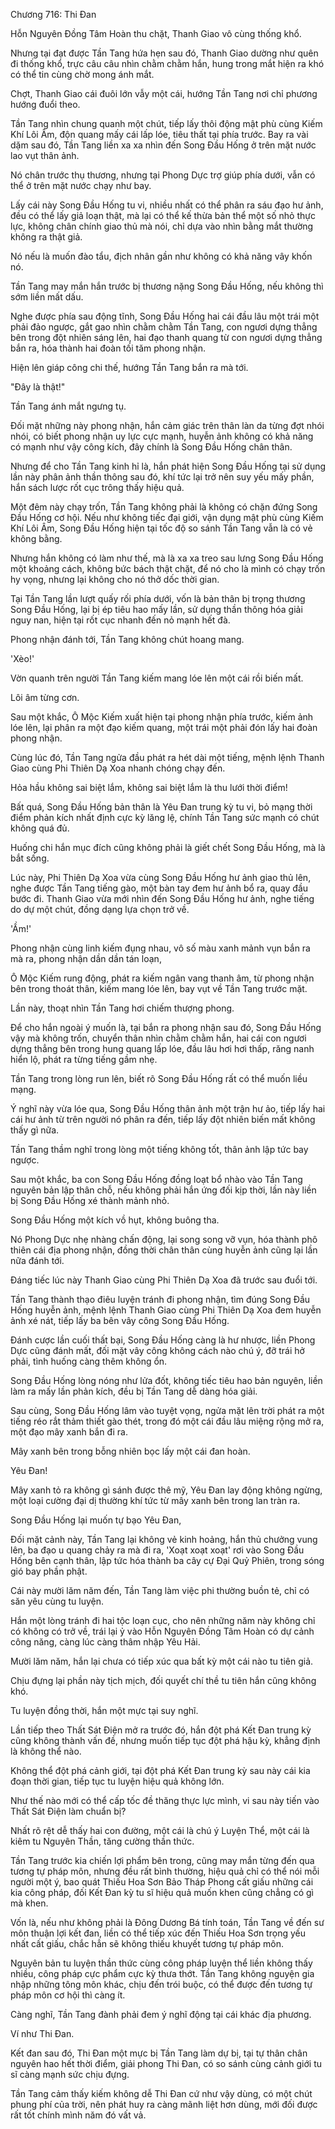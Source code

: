 




Chương 716: Thi Đan


Hỗn Nguyên Đồng Tâm Hoàn thu chặt, Thanh Giao vô cùng thống khổ.

Nhưng tại đạt được Tần Tang hứa hẹn sau đó, Thanh Giao dường như quên đi thống khổ, trực câu câu nhìn chằm chằm hắn, hung trong mắt hiện ra khó có thể tin cùng chờ mong ánh mắt.

Chợt, Thanh Giao cái đuôi lớn vẫy một cái, hướng Tần Tang nơi chỉ phương hướng đuổi theo.

Tần Tang nhìn chung quanh một chút, tiếp lấy thôi động mật phù cùng Kiếm Khí Lôi Âm, độn quang mấy cái lấp lóe, tiêu thất tại phía trước. Bay ra vài dặm sau đó, Tần Tang liền xa xa nhìn đến Song Đầu Hống ở trên mặt nước lao vụt thân ảnh.

Nó chân trước thụ thương, nhưng tại Phong Dực trợ giúp phía dưới, vẫn có thể ở trên mặt nước chạy như bay.

Lấy cái này Song Đầu Hống tu vi, nhiều nhất có thể phân ra sáu đạo hư ảnh, đều có thể lấy giả loạn thật, mà lại có thể kế thừa bản thể một số nhỏ thực lực, không chân chính giao thủ mà nói, chỉ dựa vào nhìn bằng mắt thường không ra thật giả.

Nó nếu là muốn đào tẩu, địch nhân gần như không có khả năng vây khốn nó.

Tần Tang may mắn hắn trước bị thương nặng Song Đầu Hống, nếu không thì sớm liền mất dấu.

Nghe được phía sau động tĩnh, Song Đầu Hống hai cái đầu lâu một trái một phải đảo ngược, gắt gao nhìn chằm chằm Tần Tang, con ngươi dựng thẳng bên trong đột nhiên sáng lên, hai đạo thanh quang từ con ngươi dựng thẳng bắn ra, hóa thành hai đoàn tối tăm phong nhận.

Hiện lên giáp công chi thế, hướng Tần Tang bắn ra mà tới.

"Đây là thật!"

Tần Tang ánh mắt ngưng tụ.

Đối mặt những này phong nhận, hắn cảm giác trên thân làn da từng đợt nhói nhói, có biết phong nhận uy lực cực mạnh, huyễn ảnh không có khả năng có mạnh như vậy công kích, đây chính là Song Đầu Hống chân thân.

Nhưng để cho Tần Tang kinh hỉ là, hắn phát hiện Song Đầu Hống tại sử dụng lần này phân ảnh thần thông sau đó, khí tức lại trở nên suy yếu mấy phần, hắn sách lược rốt cục trông thấy hiệu quả.

Một đêm này chạy trốn, Tần Tang không phải là không có chặn đứng Song Đầu Hống cơ hội. Nếu như không tiếc đại giới, vận dụng mật phù cùng Kiếm Khí Lôi Âm, Song Đầu Hống hiện tại tốc độ so sánh Tần Tang vẫn là có vẻ không bằng.

Nhưng hắn không có làm như thế, mà là xa xa treo sau lưng Song Đầu Hống một khoảng cách, không bức bách thật chặt, để nó cho là mình có chạy trốn hy vọng, nhưng lại không cho nó thở dốc thời gian.

Tại Tần Tang lần lượt quấy rối phía dưới, vốn là bản thân bị trọng thương Song Đầu Hống, lại bị ép tiêu hao mấy lần, sử dụng thần thông hóa giải nguy nan, hiện tại rốt cục nhanh đến nỏ mạnh hết đà.

Phong nhận đánh tới, Tần Tang không chút hoang mang.

'Xèo!'

Vờn quanh trên người Tần Tang kiếm mang lóe lên một cái rồi biến mất.

Lôi âm từng cơn.

Sau một khắc, Ô Mộc Kiếm xuất hiện tại phong nhận phía trước, kiếm ảnh lóe lên, lại phân ra một đạo kiếm quang, một trái một phải đón lấy hai đoàn phong nhận.

Cùng lúc đó, Tần Tang ngửa đầu phát ra hét dài một tiếng, mệnh lệnh Thanh Giao cùng Phi Thiên Dạ Xoa nhanh chóng chạy đến.

Hỏa hầu không sai biệt lắm, không sai biệt lắm là thu lưới thời điểm!

Bất quá, Song Đầu Hống bản thân là Yêu Đan trung kỳ tu vi, bỏ mạng thời điểm phản kích nhất định cực kỳ lăng lệ, chính Tần Tang sức mạnh có chút không quá đủ.

Huống chi hắn mục đích cũng không phải là giết chết Song Đầu Hống, mà là bắt sống.

Lúc này, Phi Thiên Dạ Xoa vừa cùng Song Đầu Hống hư ảnh giao thủ lên, nghe được Tần Tang tiếng gào, một bàn tay đem hư ảnh bổ ra, quay đầu bước đi. Thanh Giao vừa mới nhìn đến Song Đầu Hống hư ảnh, nghe tiếng do dự một chút, đồng dạng lựa chọn trở về.

'Ầm!'

Phong nhận cùng linh kiếm đụng nhau, vô số màu xanh mảnh vụn bắn ra mà ra, phong nhận dần dần tán loạn,

Ô Mộc Kiếm rung động, phát ra kiếm ngân vang thanh âm, từ phong nhận bên trong thoát thân, kiếm mang lóe lên, bay vụt về Tần Tang trước mặt.

Lần này, thoạt nhìn Tần Tang hơi chiếm thượng phong.

Để cho hắn ngoài ý muốn là, tại bắn ra phong nhận sau đó, Song Đầu Hống vậy mà không trốn, chuyển thân nhìn chằm chằm hắn, hai cái con ngươi dựng thẳng bên trong hung quang lấp lóe, đầu lâu hơi hơi thấp, răng nanh hiển lộ, phát ra từng tiếng gầm nhẹ.

Tần Tang trong lòng run lên, biết rõ Song Đầu Hống rất có thể muốn liều mạng.

Ý nghĩ này vừa lóe qua, Song Đầu Hống thân ảnh một trận hư ảo, tiếp lấy hai cái hư ảnh từ trên người nó phân ra đến, tiếp lấy đột nhiên biến mất không thấy gì nữa.

Tần Tang thầm nghĩ trong lòng một tiếng không tốt, thân ảnh lập tức bay ngược.

Sau một khắc, ba con Song Đầu Hống đồng loạt bổ nhào vào Tần Tang nguyên bản lập thân chỗ, nếu không phải hắn ứng đối kịp thời, lần này liền bị Song Đầu Hống xé thành mảnh nhỏ.

Song Đầu Hống một kích vồ hụt, không buông tha.

Nó Phong Dực nhẹ nhàng chấn động, lại song song vỡ vụn, hóa thành phô thiên cái địa phong nhận, đồng thời chân thân cùng huyễn ảnh cũng lại lần nữa đánh tới.

Đáng tiếc lúc này Thanh Giao cùng Phi Thiên Dạ Xoa đã trước sau đuổi tới.

Tần Tang thành thạo điêu luyện tránh đi phong nhận, tìm đúng Song Đầu Hống huyễn ảnh, mệnh lệnh Thanh Giao cùng Phi Thiên Dạ Xoa đem huyễn ảnh xé nát, tiếp lấy ba bên vây công Song Đầu Hống.

Đánh cược lần cuối thất bại, Song Đầu Hống càng là hư nhược, liền Phong Dực cũng đánh mất, đối mặt vây công không cách nào chú ý, đỡ trái hở phải, tình huống càng thêm không ổn.

Song Đầu Hống lòng nóng như lửa đốt, không tiếc tiêu hao bản nguyên, liền làm ra mấy lần phản kích, đều bị Tần Tang dễ dàng hóa giải.

Sau cùng, Song Đầu Hống lâm vào tuyệt vọng, ngửa mặt lên trời phát ra một tiếng réo rắt thảm thiết gào thét, trong đó một cái đầu lâu miệng rộng mở ra, một đạo mây xanh bắn đi ra.

Mây xanh bên trong bỗng nhiên bọc lấy một cái đan hoàn.

Yêu Đan!

Mây xanh tỏ ra không gì sánh được thê mỹ, Yêu Đan lay động không ngừng, một loại cường đại dị thường khí tức từ mây xanh bên trong lan tràn ra.

Song Đầu Hống lại muốn tự bạo Yêu Đan,

Đối mặt cảnh này, Tần Tang lại không vẻ kinh hoảng, hắn thủ chưởng vung lên, ba đạo u quang chảy ra mà đi ra, 'Xoạt xoạt xoạt' rơi vào Song Đầu Hống bên cạnh thân, lập tức hóa thành ba cây cự Đại Quỷ Phiên, trong sóng gió bay phần phật.

Cái này mười lăm năm đến, Tần Tang làm việc phi thường buồn tẻ, chỉ có săn yêu cùng tu luyện.

Hắn một lòng tránh đi hai tộc loạn cục, cho nên những năm này không chỉ có không có trở về, trái lại ỷ vào Hỗn Nguyên Đồng Tâm Hoàn có dự cảnh công năng, càng lúc càng thâm nhập Yêu Hải.

Mười lăm năm, hắn lại chưa có tiếp xúc qua bất kỳ một cái nào tu tiên giả.

Chịu đựng lại phần này tịch mịch, đối quyết chí thề tu tiên hắn cũng không khó.

Tu luyện đồng thời, hắn một mực tại suy nghĩ.

Lần tiếp theo Thất Sát Điện mở ra trước đó, hắn đột phá Kết Đan trung kỳ cũng không thành vấn đề, nhưng muốn tiếp tục đột phá hậu kỳ, khẳng định là không thể nào.

Không thể đột phá cảnh giới, tại đột phá Kết Đan trung kỳ sau này cái kia đoạn thời gian, tiếp tục tu luyện hiệu quả không lớn.

Như thế nào mới có thể cấp tốc đề thăng thực lực mình, vi sau này tiến vào Thất Sát Điện làm chuẩn bị?

Nhất rõ rệt dễ thấy hai con đường, một cái là chú ý Luyện Thể, một cái là kiêm tu Nguyên Thần, tăng cường thần thức.

Tần Tang trước kia chiến lợi phẩm bên trong, cũng may mắn từng đến qua tương tự pháp môn, nhưng đều rất bình thường, hiệu quả chỉ có thể nói mỗi người một ý, bao quát Thiếu Hoa Sơn Bảo Tháp Phong cất giấu những cái kia công pháp, đối Kết Đan kỳ tu sĩ hiệu quả muốn khen cũng chẳng có gì mà khen.

Vốn là, nếu như không phải là Đông Dương Bá tính toán, Tần Tang về đến sư môn thuận lợi kết đan, liền có thể tiếp xúc đến Thiếu Hoa Sơn trọng yếu nhất cất giấu, chắc hẳn sẽ không thiếu khuyết tương tự pháp môn.

Nguyên bản tu luyện thần thức cùng công pháp luyện thể liền không thấy nhiều, công pháp cực phẩm cực kỳ thưa thớt. Tần Tang không nguyện gia nhập những tông môn khác, chịu đến trói buộc, có thể được đến tương tự pháp môn cơ hội thì càng ít.

Càng nghĩ, Tần Tang đành phải đem ý nghĩ động tại cái khác địa phương.

Ví như Thi Đan.

Kết đan sau đó, Thi Đan một mực bị Tần Tang làm dự bị, tại tự thân chân nguyên hao hết thời điểm, giải phong Thi Đan, có so sánh cùng cảnh giới tu sĩ càng mạnh sức chịu đựng.

Tần Tang cảm thấy kiếm không dễ Thi Đan cứ như vậy dùng, có một chút phung phí của trời, nên phát huy ra càng mãnh liệt hơn dùng, mới đối được rất tốt chính mình năm đó vất vả.




